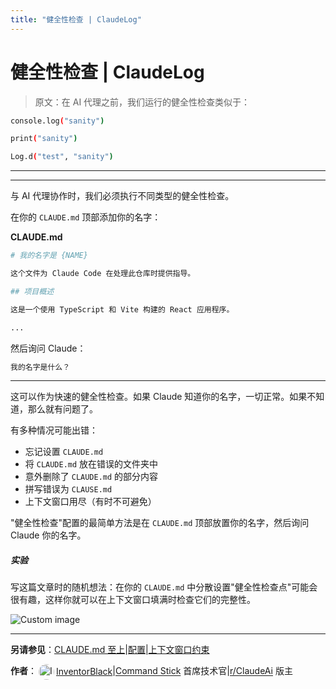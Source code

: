 ```yaml
---
title: "健全性检查 | ClaudeLog"
---
```


# 健全性检查 | ClaudeLog

> 原文：在 AI 代理之前，我们运行的健全性检查类似于：

```bash
console.log("sanity")

```

```bash
print("sanity")

```

```bash
Log.d("test", "sanity")

```

* * *

* * *

与 AI 代理协作时，我们必须执行不同类型的健全性检查。

在你的 `CLAUDE.md` 顶部添加你的名字：

**CLAUDE.md**

```bash
# 我的名字是 {NAME}

这个文件为 Claude Code 在处理此仓库时提供指导。

## 项目概述

这是一个使用 TypeScript 和 Vite 构建的 React 应用程序。

...

```

然后询问 Claude：

```bash
我的名字是什么？

```

* * *

这可以作为快速的健全性检查。如果 Claude 知道你的名字，一切正常。如果不知道，那么就有问题了。

有多种情况可能出错：

-   忘记设置 `CLAUDE.md`
-   将 `CLAUDE.md` 放在错误的文件夹中
-   意外删除了 `CLAUDE.md` 的部分内容
-   拼写错误为 `CLAUSE.md`
-   上下文窗口用尽（有时不可避免）

"健全性检查"配置的最简单方法是在 `CLAUDE.md` 顶部放置你的名字，然后询问 Claude 你的名字。

##### 实验

写这篇文章时的随机想法：在你的 `CLAUDE.md` 中分散设置"健全性检查点"可能会很有趣，这样你就可以在上下文窗口填满时检查它们的完整性。

<img src="/img/discovery/016_scary_orange.png" alt="Custom image" style="max-width: 165px; height: auto;" />

* * *

**另请参见**：[CLAUDE.md 至上](/mechanics-claude-md-supremacy/)|[配置](/configuration/)|[上下文窗口约束](/mechanics-context-window-constraints-as-training/)

**作者**：[<img src="/img/claudes-greatest-soldier.png" alt="InventorBlack profile" style="width: 25px; height: 25px; display: inline-block; vertical-align: middle; margin: 0 3px; border-radius: 50%;" />InventorBlack](https://www.linkedin.com/in/wilfredkasekende/)|[Command Stick](https://commandstick.com) 首席技术官|[r/ClaudeAi](https://reddit.com/r/ClaudeAI) 版主